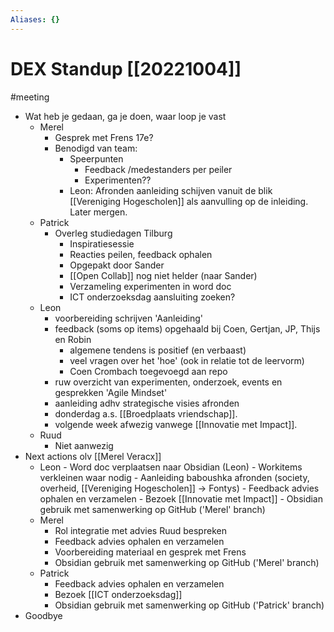 ```yaml
---
Aliases: {}
---
```


# DEX Standup [[20221004]]
#meeting

- Wat heb je gedaan, ga je doen, waar loop je vast
	- Merel
		- Gesprek met Frens 17e?
		- Benodigd van team:
			- Speerpunten
				- Feedback /medestanders per peiler
				- Experimenten??
			- Leon: Afronden aanleiding schijven vanuit de blik [[Vereniging Hogescholen]] als aanvulling op de inleiding. Later mergen.
	- Patrick
		- Overleg studiedagen Tilburg
			- Inspiratiesessie
			- Reacties peilen, feedback ophalen
			- Opgepakt door Sander 
			- [[Open Collab]] nog niet helder (naar Sander)
			- Verzameling experimenten in word doc
			- ICT onderzoeksdag aansluiting zoeken?
	- Leon
		- voorbereiding schrijven 'Aanleiding'
		- feedback (soms op items) opgehaald bij Coen, Gertjan, JP, Thijs en Robin
			- algemene tendens is positief (en verbaast)
			- veel vragen over het 'hoe' (ook in relatie tot de leervorm)
			- Coen Crombach toegevoegd aan repo
		- ruw overzicht van experimenten, onderzoek, events en gesprekken 'Agile Mindset'
		- aanleiding adhv strategische visies afronden
		- donderdag a.s. [[Broedplaats vriendschap]].
		- volgende week afwezig vanwege [[Innovatie met Impact]].
	- Ruud
		- Niet aanwezig
- Next actions olv [[Merel Veracx]]
	- Leon
			- Word doc verplaatsen naar Obsidian (Leon)
			- Workitems verkleinen waar nodig
			- Aanleiding baboushka afronden (society, overheid, [[Vereniging Hogescholen]] -> Fontys)
			- Feedback advies ophalen en verzamelen
			- Bezoek [[Innovatie met Impact]]
			- Obsidian gebruik met samenwerking op GitHub ('Merel' branch)
	- Merel
		- Rol integratie met advies Ruud bespreken
		- Feedback advies ophalen en verzamelen
		- Voorbereiding materiaal en gesprek met Frens
		- Obsidian gebruik met samenwerking op GitHub ('Merel' branch)
	- Patrick
		- Feedback advies ophalen en verzamelen
		- Bezoek [[ICT onderzoeksdag]]
		- Obsidian gebruik met samenwerking op GitHub ('Patrick' branch)
- Goodbye

